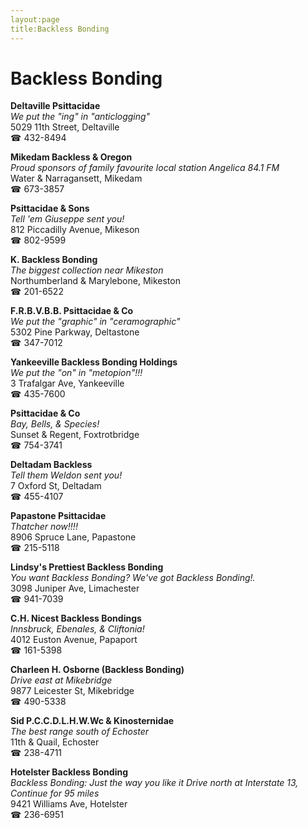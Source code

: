 ```yaml
---
layout:page
title:Backless Bonding
---
```

# Backless Bonding

**Deltaville Psittacidae**  
_We put the "ing" in "anticlogging"_  
5029 11th Street, Deltaville  
☎ 432-8494



**Mikedam Backless & Oregon**  
_Proud sponsors of family favourite local station Angelica 84.1 FM_  
Water & Narragansett, Mikedam  
☎ 673-3857



**Psittacidae & Sons**  
_Tell 'em Giuseppe sent you!_  
812 Piccadilly Avenue, Mikeson  
☎ 802-9599



**K. Backless Bonding**  
_The biggest collection near Mikeston_  
Northumberland & Marylebone, Mikeston  
☎ 201-6522



**F.R.B.V.B.B. Psittacidae & Co**  
_We put the "graphic" in "ceramographic"_  
5302 Pine Parkway, Deltastone  
☎ 347-7012



**Yankeeville Backless Bonding Holdings**  
_We put the "on" in "metopion"!!!_  
3 Trafalgar Ave, Yankeeville  
☎ 435-7600



**Psittacidae & Co**  
_Bay, Bells, & Species!_  
Sunset & Regent, Foxtrotbridge  
☎ 754-3741



**Deltadam Backless**  
_Tell them Weldon sent you!_  
7 Oxford St, Deltadam  
☎ 455-4107



**Papastone Psittacidae**  
_Thatcher now!!!!_  
8906 Spruce Lane, Papastone  
☎ 215-5118



**Lindsy's Prettiest Backless Bonding**  
_You want Backless Bonding? We've got Backless Bonding!._  
3098 Juniper Ave, Limachester  
☎ 941-7039



**C.H. Nicest Backless Bondings**  
_Innsbruck, Ebenales, & Cliftonia!_  
4012 Euston Avenue, Papaport  
☎ 161-5398



**Charleen H. Osborne (Backless Bonding)**  
_Drive east at Mikebridge_  
9877 Leicester St, Mikebridge  
☎ 490-5338



**Sid P.C.C.D.L.H.W.Wc & Kinosternidae**  
_The best range south of Echoster_  
11th & Quail, Echoster  
☎ 238-4711



**Hotelster Backless Bonding**  
_Backless Bonding: Just the way you like it 
Drive north at Interstate 13, Continue for 95 miles_  
9421 Williams Ave, Hotelster  
☎ 236-6951



